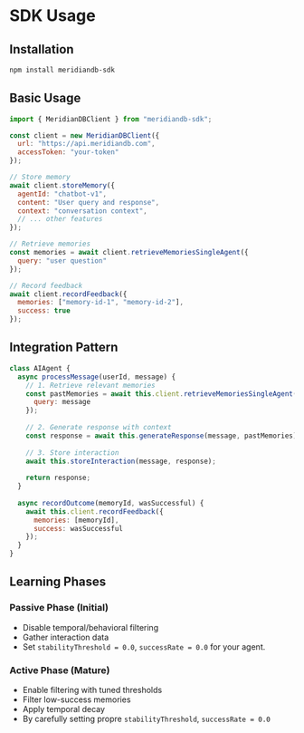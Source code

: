 # SDK Usage

## Installation
```bash
npm install meridiandb-sdk
```

## Basic Usage
```javascript
import { MeridianDBClient } from "meridiandb-sdk";

const client = new MeridianDBClient({
  url: "https://api.meridiandb.com",
  accessToken: "your-token"
});

// Store memory
await client.storeMemory({
  agentId: "chatbot-v1",
  content: "User query and response",
  context: "conversation context",
  // ... other features
});

// Retrieve memories  
const memories = await client.retrieveMemoriesSingleAgent({
  query: "user question"
});

// Record feedback
await client.recordFeedback({
  memories: ["memory-id-1", "memory-id-2"],
  success: true
});
```

## Integration Pattern
```javascript
class AIAgent {
  async processMessage(userId, message) {
    // 1. Retrieve relevant memories
    const pastMemories = await this.client.retrieveMemoriesSingleAgent({
      query: message
    });
    
    // 2. Generate response with context
    const response = await this.generateResponse(message, pastMemories);
    
    // 3. Store interaction
    await this.storeInteraction(message, response);
    
    return response;
  }
  
  async recordOutcome(memoryId, wasSuccessful) {
    await this.client.recordFeedback({
      memories: [memoryId],
      success: wasSuccessful
    });
  }
}
```

## Learning Phases
### Passive Phase (Initial)
- Disable temporal/behavioral filtering
- Gather interaction data
- Set `stabilityThreshold = 0.0`, `successRate = 0.0` for your agent.

### Active Phase (Mature)
- Enable filtering with tuned thresholds
- Filter low-success memories
- Apply temporal decay
- By carefully setting propre `stabilityThreshold`, `successRate = 0.0`